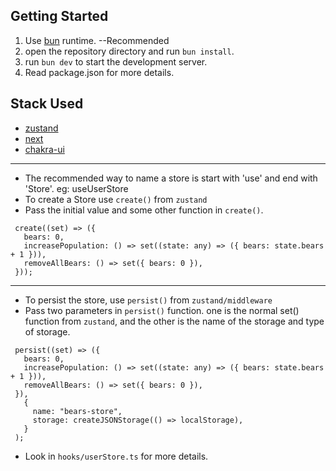 ## Getting Started

1. Use [bun](https://bun.sh/) runtime. --Recommended
2. open the repository directory and run `bun install`.
3. run `bun dev` to start the development server.
4. Read package.json for more details.

## Stack Used

- [zustand](https://docs.pmnd.rs/zustand/getting-started/introduction)
- [next](https://nextjs.org/)
- [chakra-ui](https://v2.chakra-ui.com/)

---

- The recommended way to name a store is start with 'use' and end with 'Store'. eg: useUserStore
- To create a Store use `create()` from `zustand`
- Pass the initial value and some other function in `create()`.
```
 create((set) => ({
   bears: 0,
   increasePopulation: () => set((state: any) => ({ bears: state.bears + 1 })),
   removeAllBears: () => set({ bears: 0 }),
 }));
```
--------

- To persist the store, use `persist()` from `zustand/middleware`
- Pass two parameters in `persist()` function. one is the normal set() function from `zustand`, and the other is the name of the storage and type of storage.
```
 persist((set) => ({
   bears: 0,
   increasePopulation: () => set((state: any) => ({ bears: state.bears + 1 })),
   removeAllBears: () => set({ bears: 0 }),
 }),
   {
     name: "bears-store",
     storage: createJSONStorage(() => localStorage),
   }
 );
 ```
 - Look in `hooks/userStore.ts` for more details.